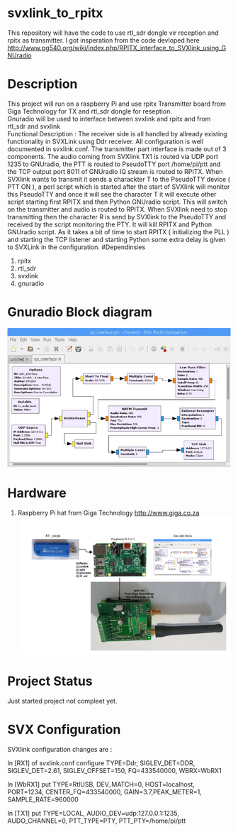 # svxlink_to_rpitx
This repository will have the code to use rtl_sdr dongle vir reception and rpitx as transmitter.
I got insperation from the code devloped here http://www.pg540.org/wiki/index.php/RPITX_interface_to_SVXlink_using_GNUradio
# Description
This project will run on a raspberry Pi and use rpitx Transmitter board from Giga Technology for TX and rtl_sdr dongle for reseption.<br>
Gnuradio will be used to interface between svxlink and rpitx and from rtl_sdr and svxlink<br>
Functional Description : The receiver side is all handled by allready existing functionality in SVXLink using Ddr receiver. All configuration is well documented in svxlink.conf. The transmitter part interface is made out of 3 components. The audio coming from SVXlink TX1 is routed via UDP port 1235 to GNUradio, the PTT is routed to PseudoTTY port /home/pi/ptt and the TCP output port 8011 of GNUradio IQ stream is routed to RPITX. When SVXlink wants to transmit it sends a charackter T to the PseudoTTY device ( PTT ON ), a perl script which is started after the start of SVXlink will monitor this PseudoTTY and once it will see the character T it will execute other script starting first RPITX snd then Python GNUradio script. This will switch on the transmitter and audio is routed to RPITX. When SVXlink need to stop transmitting then the character R is send by SVXlink to the PseudoTTY and received by the script monitoring the PTY. It will kill RPITX and Python GNUradio script. As it takes a bit of time to start RPITX ( initializing the PLL ) and starting the TCP listener and starting Python some extra delay is given to SVXLink in the configuration. 
#Dependinsies
1) rpitx<br>
2) rtl_sdr
3) svxlink
4) gnuradio

# Gnuradio Block diagram
![gnuradio block diagram](images/Rpitx_grc.JPG?raw=true "Block diagram")<br>
# Hardware
1) Raspberry Pi hat from Giga Technology http://www.giga.co.za<br>
![gnuradio block diagram](images/svxlink_to_rpitx.png?raw=true "Block diagram")<br>
# Project Status
Just started project not compleet yet.

# SVX Configuration

SVXlink configuration changes are :<br>

In [RX1] of svxlink.conf configure TYPE=Ddr, SIGLEV_DET=DDR, SIGLEV_DET=2.61, SIGLEV_OFFSET=150, FQ=433540000, WBRX=WbRX1<br>

In [WbRX1] put TYPE=RtlUSB, DEV_MATCH=0, HOST=localhost, PORT=1234, CENTER_FQ=433540000, GAIN=3.7,PEAK_METER=1, SAMPLE_RATE=960000<br>

In [TX1] put TYPE=LOCAL, AUDIO_DEV=udp:127.0.0.1:1235, AUDO_CHANNEL=0, PTT_TYPE=PTY, PTT_PTY=/home/pi/ptt<br> 
